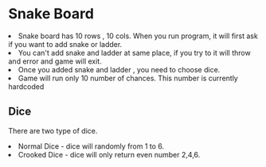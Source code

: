 <h1 > Snake Board </h1>


 <p> 
 
 <li>Snake board has 10 rows , 10 cols. When you run program, it will first ask if you want to add snake or ladder. </li>
 <li>You can't add snake and ladder at same place, if you try to it will throw and error and game will exit. 
</li>
<li> Once you added snake and ladder , you need to choose dice. 
</li>
<li> Game will run only 10 number of chances. This number is currently hardcoded </li>
 
 </p>
 
 
 <h2> Dice</h2>
 <p>
 There are two type of dice. 
 
 <li> Normal Dice - dice will randomly from 1 to 6. </li>
 <li> Crooked Dice - dice will only return even number 2,4,6. </li>
 
 </p> 